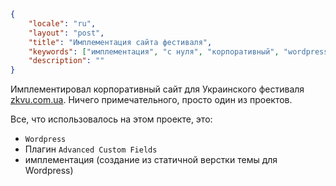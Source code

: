 ```json
{
	"locale": "ru",
	"layout": "post",
	"title": "Имплементация сайта фестиваля",
	"keywords": ["имплементация", "с нуля", "корпоративный", "wordpress", "acf", "php", "sql", "shared hosting"],
	"description": ""
}
```

Имплементировал корпоративный сайт для Украинского фестиваля [zkvu.com.ua](https://zkvu.com.ua/). Ничего примечательного, просто один из проектов.

Все, что использовалось на этом проекте, это:

* `Wordpress`
* Плагин `Advanced Custom Fields`
* имплементация (создание из статичной верстки темы для Wordpress)